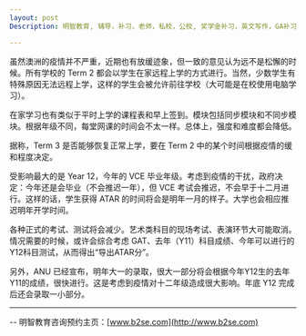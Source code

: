 ```yaml
---
layout: post
Description: 明智教育, 辅导，补习，老师，私校，公校, 奖学金补习，英文写作，GA补习辅导，大学选择，工作规划，从业规划，天才儿童是浮云，澳洲学生挫折教育，儿童空间推理，空间理解能力， 自我观对学习成绩的影响，ATAR 成绩，学校排名局限性，介绍 比较, 澳洲 墨尔本，Scholarship Tutoring, General Ability, Numerical Reasoning, Verbal Reasoning Tutoring, Writing, Universities Selection, Career Education, Career Advisors, Guidance, Melbourne Private Schools, Selective Schools, Writing tutoring, Interviews tutoring, Resume Writing, Spatial skills, Failures help gifted children，Critical and creative thinking involves reasoning, using and analysing evidence, and applying knowledge to find creative solutions to complex problems；Verbal Reasoning, Decision Making, Quantitative Reasoning, Abstract Reasoning, Situational Judgement, self-concept and school results, school marks, gender differences in STEM subjects, cognitive load theory

---
```



虽然澳洲的疫情并不严重，近期也有放缓迹象，但一致的意见认为远不是松懈的时候。所有学校的 Term 2 都会以学生在家远程上学的方式进行。当然，少数学生有特殊原因无法远程上学，这样的学生会被允许前往学校（大可能是在校使用电脑学习）。

在家学习也有类似于平时上学的课程表和早上签到。模块包括同步模块和不同步模块。根据年级不同，每堂网课的时间会不太一样。总体上，强度和难度都会降低。

据称，Term 3 是否能够恢复正常上学，要在 Term 2 中的某个时间根据疫情的缓和程度决定。

受影响最大的是 Year 12，今年的 VCE 毕业年级。考虑到疫情的干扰，政府决定：今年还是会毕业（不会推迟一年），但 VCE 考试会推迟，不会早于十二月进行。这样的话，学生获得 ATAR 的时间将会是明年一月的样子。大学也会相应推迟明年开学时间。

各种正式的考试、测试将会减少。艺术类科目的现场考试、表演环节大可能取消。情况需要的时候，或许会综合考虑 GAT、去年（Y11）科目成绩、今年可以进行的Y12科目测试，从而得出“导出ATAR分”。

另外，ANU 已经宣布，明年大一的录取，很大一部分将会根据今年Y12生的去年Y11的成绩，很快进行。这是考虑到疫情对十二年级造成很大影响。年底 Y12 完成后还会录取一小部分。


--------
-- 明智教育咨询预约主页：[www.b2se.com](http://www.b2se.com)

